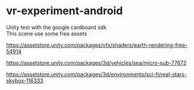 # vr-experiment-android

Unity test with the google cardboard sdk  
This scene use some free assets

https://assetstore.unity.com/packages/vfx/shaders/earth-rendering-free-54914

https://assetstore.unity.com/packages/3d/vehicles/sea/micro-sub-77672

https://assetstore.unity.com/packages/3d/environments/sci-fi/real-stars-skybox-116333

